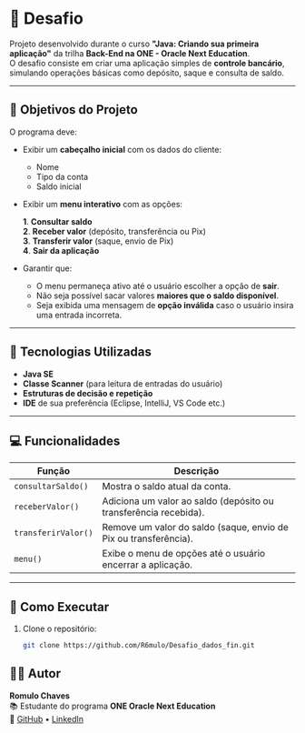 # 🏦 Desafio

Projeto desenvolvido durante o curso **"Java: Criando sua primeira aplicação"** da trilha **Back-End na ONE - Oracle Next Education**.  
O desafio consiste em criar uma aplicação simples de **controle bancário**, simulando operações básicas como depósito, saque e consulta de saldo.

---

## 🔨 Objetivos do Projeto

O programa deve:

- Exibir um **cabeçalho inicial** com os dados do cliente:
  - Nome
  - Tipo da conta
  - Saldo inicial

- Exibir um **menu interativo** com as opções:

  **1**. **Consultar saldo**  
  **2**. **Receber valor** (depósito, transferência ou Pix)  
  **3**. **Transferir valor** (saque, envio de Pix)  
  **4**. **Sair da aplicação**  

- Garantir que:
  - O menu permaneça ativo até o usuário escolher a opção de **sair**.
  - Não seja possível sacar valores **maiores que o saldo disponível**.
  - Seja exibida uma mensagem de **opção inválida** caso o usuário insira uma entrada incorreta.

---

## 🧩 Tecnologias Utilizadas

- **Java SE**
- **Classe Scanner** (para leitura de entradas do usuário)
- **Estruturas de decisão e repetição**
- **IDE** de sua preferência (Eclipse, IntelliJ, VS Code etc.)

---

## 💻 Funcionalidades

| Função              | Descrição                                                                 |
|---------------------|---------------------------------------------------------------------------|
| `consultarSaldo()`  | Mostra o saldo atual da conta.                                            |
| `receberValor()`    | Adiciona um valor ao saldo (depósito ou transferência recebida).          |
| `transferirValor()` | Remove um valor do saldo (saque, envio de Pix ou transferência).          |
| `menu()`            | Exibe o menu de opções até o usuário encerrar a aplicação.                |

---

## 🚀 Como Executar

1. Clone o repositório:
   ```bash
   git clone https://github.com/R6mulo/Desafio_dados_fin.git

## 👨‍💻 Autor

**Romulo Chaves**  
📚 Estudante do programa **ONE Oracle Next Education**  
🔗 [GitHub](https://github.com/r6mulo) • [LinkedIn](https://linkedin.com/in/romulo-chaves)
